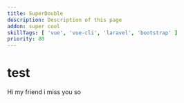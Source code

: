 ```yaml
---
title: SuperDouble
description: Description of this page
addon: super cool
skillTags: [ 'vue', 'vue-cli', 'laravel', 'bootstrap' ]
priority: 80
---
```

# test
Hi my friend
i miss you so
